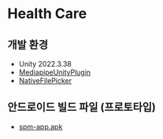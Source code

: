 # Health Care

## 개발 환경
* Unity 2022.3.38
* [MediapipeUnityPlugin](https://github.com/homuler/MediaPipeUnityPlugin)
* [NativeFilePicker](https://github.com/yasirkula/UnityNativeFilePicker)

## 안드로이드 빌드 파일 (프로토타입)
* [spm-app.apk](https://1drv.ms/u/s!AiXKpcrmENMIkOtkiWl3Zky4pl1a2w?e=q01QSY)
